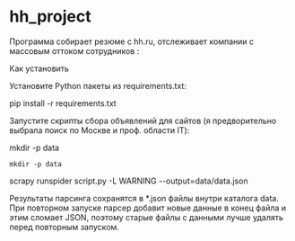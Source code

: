 # hh_project
 
Программа собирает резюме с hh.ru, отслеживает компании с массовым оттоком сотрудников :

Как установить

Установите Python пакеты из requirements.txt:

pip install -r requirements.txt

Запустите скрипты сбора объявлений для сайтов (я предворительно выбрала поиск по Москве и проф. области IT):

mkdir -p data

```
mkdir -p data

```

scrapy runspider script.py -L WARNING --output=data/data.json

Результаты парсинга сохранятся в *.json файлы внутри каталога data. При повторном запуске парсер добавит новые данные в конец файла и этим сломает JSON, поэтому старые файлы с данными лучше удалять перед повторным запуском.
